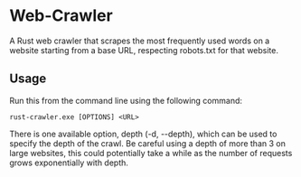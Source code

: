 # Web-Crawler
A Rust web crawler that scrapes the most frequently used words on a website starting from a base URL, respecting robots.txt for that website.

## Usage
Run this from the command line using the following command:
```
rust-crawler.exe [OPTIONS] <URL>
```

There is one available option, depth (-d, --depth), which can be used to specify the depth of the crawl. Be careful using a depth of more than 3 on large websites, this could potentially take a while as the number of requests grows exponentially with depth.